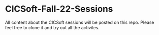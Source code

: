 # CICSoft-Fall-22-Sessions

All content about the CICSoft sessions will be posted on this repo.
Please feel free to clone it and try out all the activites.
